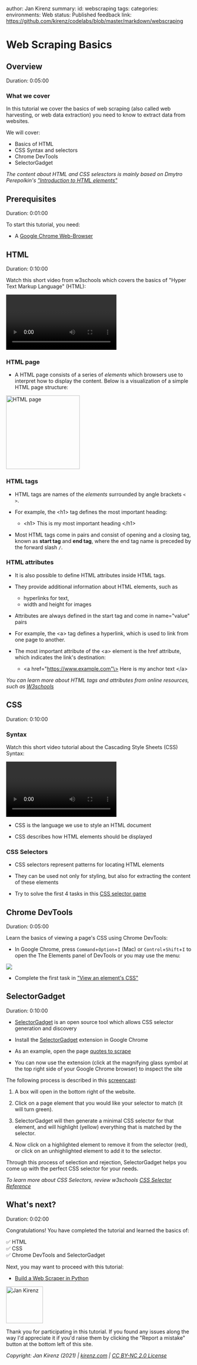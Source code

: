 author: Jan Kirenz
summary:
id: webscraping
tags:
categories:
environments: Web
status: Published
feedback link: https://github.com/kirenz/codelabs/blob/master/markdown/webscraping

# Web Scraping Basics

<!-- ------------------------ -->
## Overview

Duration: 0:05:00

### What we cover

In this tutorial we cover the basics of web scraping (also called web harvesting, or web data extraction) you need to know to extract data from websites.

We will cover:

- Basics of HTML
- CSS Syntax and selectors
- Chrome DevTools 
- SelectorGadget

*The content about HTML and CSS selesctors is mainly based on Dmytro Perepolkin's ["Introduction to HTML elements"](https://rvest.tidyverse.org/articles/harvesting-the-web.html)*

<!-- ------------------------ -->
## Prerequisites

Duration: 0:01:00

To start this tutorial, you need:

- A [Google Chrome Web-Browser](https://www.google.com/intl/de_de/chrome/)


<!-- ------------------------ -->
## HTML  

Duration: 0:10:00

Watch this short video from w3schools which covers the basics of "Hyper Text Markup Language" (HTML): 

<video id="ewZ_YWbIWXI"></video>


### HTML page

- A HTML page consists of a series of *elements* which browsers use to interpret how to display the content. Below is a visualization of a simple HTML page structure:

<img src="img/html-page.png" alt="HTML page" width="200">


### HTML tags

- HTML tags are names of the *elements* surrounded by angle brackets `< >`. 

- For example, the \<h1\> tag defines the most important heading:  

  - \<h1\> This is my most important heading \</h1\>

 
- Most HTML tags come in pairs and consist of opening and a closing tag, known as **start tag** and **end tag**, where the end tag name is preceded by the forward slash `/`.

### HTML attributes

- It is also possible to define HTML attributes inside HTML tags. 

- They provide additional information about HTML elements, such as   
  - hyperlinks for text, 
  - width and height for images


- Attributes are always defined in the start tag and come in name="value" pairs

- For example, the \<a\> tag defines a hyperlink, which is used to link from one page to another. 

- The most important attribute of the \<a\> element is the href attribute, which indicates the link's destination: 

  - \<a href="https://www.example.com"\>  Here is my anchor text \</a\>



*You can learn more about HTML tags and attributes from online resources, such as [W3schools](https://www.w3schools.com/html/default.asp)*


<!-- ------------------------ -->
## CSS 

Duration: 0:10:00

### Syntax

Watch this short video tutorial about the Cascading Style Sheets (CSS) Syntax:

<video id="QqmCs2UTS8s"></video>


- CSS is the language we use to style an HTML document

- CSS describes how HTML elements should be displayed


### CSS Selectors

- CSS selectors represent patterns for locating HTML elements 

- They can be used not only for styling, but also for extracting the content of these elements

- Try to solve the first 4 tasks in this [CSS selector game](https://flukeout.github.io/)

<!-- ------------------------ -->
## Chrome DevTools 

Duration: 0:05:00

Learn the basics of viewing a page's CSS using Chrome DevTools:

- In Google Chrome, press `Command`+`Option`+`I` (Mac) or `Control`+`Shift`+`I` to open the The Elements panel of DevTools or you may use the menu:

<img src="img/devtools.png">

- Complete the first task in ["View an element's CSS"](https://developer.chrome.com/docs/devtools/css/)


<!-- ------------------------ -->
## SelectorGadget 

Duration: 0:10:00

- [SelectorGadget](https://selectorgadget.com/) is an open source tool which allows CSS selector generation and discovery

- Install the [SelectorGadget](https://chrome.google.com/webstore/detail/selectorgadget/mhjhnkcfbdhnjickkkdbjoemdmbfginb) extension in Google Chrome

- As an example, open the page [quotes to scrape](http://quotes.toscrape.com/) 

- You can now use the extension (click at the magnifying glass symbol at the top right side of your Google Chrome browser) to inspect the site 

The following process is described in this [screencast](https://vimeo.com/52055686):

1. A box will open in the bottom right of the website. 

1. Click on a page element that you would like your selector to match (it will turn green). 

1. SelectorGadget will then generate a minimal CSS selector for that element, and will highlight (yellow) everything that is matched by the selector. 

1. Now click on a highlighted element to remove it from the selector (red), or click on an unhighlighted element to add it to the selector. 


Through this process of selection and rejection, SelectorGadget helps you come up with the perfect CSS selector for your needs.


*To learn more about CSS Selectors, review w3schools [CSS Selector Reference](https://www.w3schools.com/cssref/css_selectors.asp)*



<!-- ------------------------ -->
## What's next?

Duration: 0:02:00

Congratulations! You have completed the tutorial and learned the basics of:

✅ HTML  
✅ CSS  
✅ Chrome DevTools and SelectorGadget  

Next, you may want to proceed with this tutorial:

- [Build a Web Scraper in Python]()


<img src="img/Jan.png" alt="Jan Kirenz" width="100">

Thank you for participating in this tutorial. If you found any issues along the way I'd appreciate it if you'd raise them by clicking the "Report a mistake" button at the bottom left of this site.

*Copyright: Jan Kirenz (2021) | [kirenz.com](https://www.kirenz.com) | [CC BY-NC 2.0 License](https://creativecommons.org/licenses/by-nc/2.0/)*